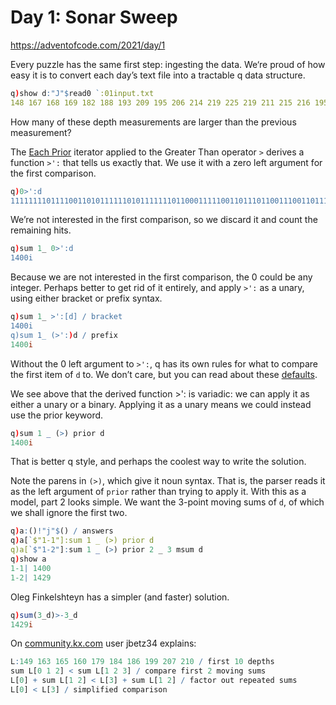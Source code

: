 # Day 1: Sonar Sweep

https://adventofcode.com/2021/day/1

Every puzzle has the same first step: ingesting the data. 
We‘re proud of how easy it is to convert each day’s text file into a tractable q data structure.

```q
q)show d:"J"$read0 `:01input.txt
148 167 168 169 182 188 193 209 195 206 214 219 225 219 211 215 216 195 200 1..
```

How many of these depth measurements are larger than the previous measurement?

The [Each Prior](https://code.kx.com/q/ref/maps/#each-prior) iterator applied to the Greater Than operator `>` 
derives a function `>':` that tells us exactly that. 
We use it with a zero left argument for the first comparison.

```q
q)0>':d
11111111011110011010111111010111111101100011111001101110110011100110111101110..
```

We’re not interested in the first comparison, so we discard it and count the remaining hits.

```q
q)sum 1_ 0>':d
1400i
```

Because we are not interested in the first comparison, the 0 could be any integer. 
Perhaps better to get rid of it entirely, and apply `>':` as a unary, using either bracket or prefix syntax.

```q
q)sum 1_ >':[d] / bracket
1400i
q)sum 1_ (>':)d / prefix
1400i
```

Without the 0 left argument to `>':`, q has its own rules for what to compare the first item of `d` to. 
We don’t care, but you can read about these [defaults](https://code.kx.com/q/ref/maps/#each-prior).

We see above that the derived function >': is variadic: we can apply it as either a unary or a binary. Applying it as a unary means we could instead use the prior keyword.

```q
q)sum 1 _ (>) prior d
1400i
```

That is better q style, and perhaps the coolest way to write the solution.

Note the parens in `(>)`, which give it noun syntax. 
That is, the parser reads it as the left argument of `prior` rather than trying to apply it. 
With this as a model, part 2 looks simple. 
We want the 3-point moving sums of `d`, of which we shall ignore the first two.

```q
q)a:()!"j"$() / answers
q)a[`$"1-1"]:sum 1 _ (>) prior d
q)a[`$"1-2"]:sum 1 _ (>) prior 2 _ 3 msum d
q)show a
1-1| 1400
1-2| 1429
```

Oleg Finkelshteyn has a simpler (and faster) solution.

```q
q)sum(3_d)>-3_d
1429i
```

On [community.kx.com](https://community.kx.com/t5/Advent-of-Code-2021/AOC-Day-1-Sonar-Sweep/td-p/11352) user jbetz34 explains:

```q
L:149 163 165 160 179 184 186 199 207 210 / first 10 depths 
sum L[0 1 2] < sum L[1 2 3] / compare first 2 moving sums
L[0] + sum L[1 2] < L[3] + sum L[1 2] / factor out repeated sums
L[0] < L[3] / simplified comparison
```
